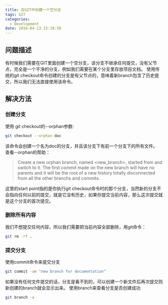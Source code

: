 ```yaml
---
title: 在GIT中创建一个空分支
tags: GIT
categories:
  - Development
date: 2016-04-13 15:18:50
---
```



## 问题描述
有时候我们需要在GIT里面创建一个空分支，该分支不继承任何提交，没有父节点，完全是一个干净的分支，例如我们需要在某个分支里存放项目文档。
使用传统的git checkout命令创建的分支是有父节点的，意味着新branch包含了历史提交，所以我们无法直接使用该命令。

<!-- more -->

## 解决方法

### 创建分支
使用 git checkout的--orphan参数:
``` bash
git checkout --orphan doc
```
该命令会创建一个名为doc的分支，并且该分支下有前一个分支下的所有文件。
查看--orphan的帮助：

>Create a new orphan branch, named <new_branch>, started from <start point> and switch to it. The first commit made on the new branch will have no parents and it will be the root of a new history totally disconnected from all the other branchs and commits.

这里的start point指的是你执行git checkout命令时的那个分支，当然新的分支不会指向任何以前的提交，就是它没有历史，如果你提交当前内容，那么这次提交就是这个分支的首次提交。

### 删除所有内容
我们不想提交任何内容，所以我们需要把当前内容全部删除，用git命令：
``` bash
git rm -rf .
```

### 提交分支
使用commit命令来提交分支
``` bash
git commit -am "new branch for documentation"
```
如果没有任何文件提交的话，分支是看不到的，可以创建一个新文件后再次提交则新创建的branch就会显示出来。
使用branch来查看分支是否创建成功
``` bash
git branch -a
```
